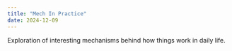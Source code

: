 ```yaml
---
title: "Mech In Practice"
date: 2024-12-09
---
```

Exploration of interesting mechanisms behind how things work in daily life.
